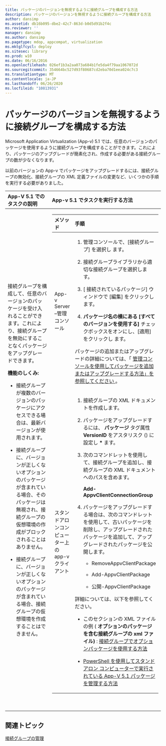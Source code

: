```yaml
---
title: パッケージのバージョンを無視するように接続グループを構成する方法
description: パッケージのバージョンを無視するように接続グループを構成する方法
author: dansimp
ms.assetid: db16b095-dbe2-42c7-863d-b0d5d91b2f4c
ms.reviewer: ''
manager: dansimp
ms.author: dansimp
ms.pagetype: mdop, appcompat, virtualization
ms.mktglfcycl: deploy
ms.sitesec: library
ms.prod: w10
ms.date: 06/16/2016
ms.openlocfilehash: 026ef1b3a2aa073a684b1fe5da4f79aa1067072d
ms.sourcegitcommit: 354664bc527d93f80687cd2eba70d1eea024c7c3
ms.translationtype: MT
ms.contentlocale: ja-JP
ms.lasthandoff: 06/26/2020
ms.locfileid: "10813931"
---
```

# パッケージのバージョンを無視するように接続グループを構成する方法


Microsoft Application Virtualization (App-v) 5.1 では、任意のバージョンのパッケージを使用するように接続グループを構成することができます。これにより、パッケージのアップグレードが簡素化され、作成する必要がある接続グループの数が少なくなります。

以前のバージョンの App-v でパッケージをアップグレードするには、接続グループの無効化、接続グループの XML 定義ファイルの変更など、いくつかの手順を実行する必要がありました。

<table>
<colgroup>
<col width="50%" />
<col width="50%" />
</colgroup>
<thead>
<tr class="header">
<th align="left">App-V 5.1 でのタスクの説明</th>
<th align="left">App-v 5.1 でタスクを実行する方法</th>
</tr>
</thead>
<tbody>
<tr class="odd">
<td align="left"><p>接続グループを構成して、任意のバージョンのパッケージを受け入れることができます。これにより、接続グループを無効にすることなくパッケージをアップグレードできます。</p>
<p><strong>機能のしくみ:</strong></p>
<ul>
<li><p>接続グループが複数のバージョンのパッケージにアクセスできる場合は、最新バージョンが使用されます。</p></li>
<li><p>接続グループに、バージョンが正しくないオプションのパッケージが含まれている場合、そのパッケージは無視され、接続グループの仮想環境の作成がブロックされることはありません。</p></li>
<li><p>接続グループに、バージョンが正しくないオプションのパッケージが含まれている場合、接続グループの仮想環境を作成することはできません。</p></li>
</ul></td>
<td align="left"><table>
<colgroup>
<col width="50%" />
<col width="50%" />
</colgroup>
<thead>
<tr class="header">
<th align="left">メソッド</th>
<th align="left">手順</th>
</tr>
</thead>
<tbody>
<tr class="odd">
<td align="left"><p>App-v Server –管理コンソール</p></td>
<td align="left"><ol>
<li><p>管理コンソールで、[接続グループ] を選択し <strong> </strong> ます。</p></li>
<li><p>接続グループライブラリから適切な接続グループを選択します。</p></li>
<li><p>[ <strong> </strong> 接続されているパッケージ] ウィンドウで [編集] をクリックします。</p></li>
<li><p><strong>パッケージ名の横にある [すべてのバージョンを使用する] </strong> チェックボックスをオンにし、[適用] をクリックし <strong> </strong> ます。</p></li>
</ol>
<p>パッケージの追加またはアップグレードの詳細については、「 <a href="how-to-add-or-upgrade-packages-by-using-the-management-console-51-gb18030.md" data-raw-source="[How to Add or Upgrade Packages by Using the Management Console](how-to-add-or-upgrade-packages-by-using-the-management-console-51-gb18030.md)"> 管理コンソールを使用してパッケージを追加またはアップグレードする方法」を参照してください </a> 。</p></td>
</tr>
<tr class="even">
<td align="left"><p>スタンドアロンコンピューター上の app-v クライアント</p></td>
<td align="left"><ol>
<li><p>接続グループの XML ドキュメントを作成します。</p></li>
<li><p>パッケージをアップグレードするには、 <strong> パッケージ </strong> タグ属性 <strong> VersionID </strong> をアスタリスク () に設定し <strong>*</strong> ます。</p></li>
<li><p>次のコマンドレットを使用して、接続グループを追加し、接続グループの XML ドキュメントへのパスを含めます。</p>
<p><strong>Add-AppvClientConnectionGroup</strong></p></li>
<li><p>パッケージをアップグレードする場合は、次のコマンドレットを使用して、古いパッケージを削除し、アップグレードされたパッケージを追加して、アップグレードされたパッケージを公開します。</p>
<ul>
<li><p>RemoveAppvClientPackage</p></li>
<li><p>Add-AppvClientPackage</p></li>
<li><p>公開-AppvClientPackage</p></li>
</ul></li>
</ol>
<p>詳細については、以下を参照してください。</p>
<ul>
<li><p>このセクションの XML ファイルの例 ( <strong> オプションのパッケージを含む接続グループの xml ファイル) </strong> : <a href="how-to-use-optional-packages-in-connection-groups51.md#bkmk-apps-plugs-optional" data-raw-source="[How to Use Optional Packages in Connection Groups](how-to-use-optional-packages-in-connection-groups51.md#bkmk-apps-plugs-optional)"> 接続グループでオプションパッケージを使用する方法</a></p></li>
<li><p><a href="how-to-manage-app-v-51-packages-running-on-a-stand-alone-computer-by-using-powershell.md" data-raw-source="[How to Manage App-V 5.1 Packages Running on a Stand-Alone Computer by Using PowerShell](how-to-manage-app-v-51-packages-running-on-a-stand-alone-computer-by-using-powershell.md)">PowerShell を使用してスタンドアロン コンピューターで実行されている App-V 5.1 パッケージを管理する方法</a></p></li>
</ul></td>
</tr>
</tbody>
</table>
<p> </p></td>
</tr>
</tbody>
</table>

 






## 関連トピック


[接続グループの管理](managing-connection-groups51.md)

 

 





